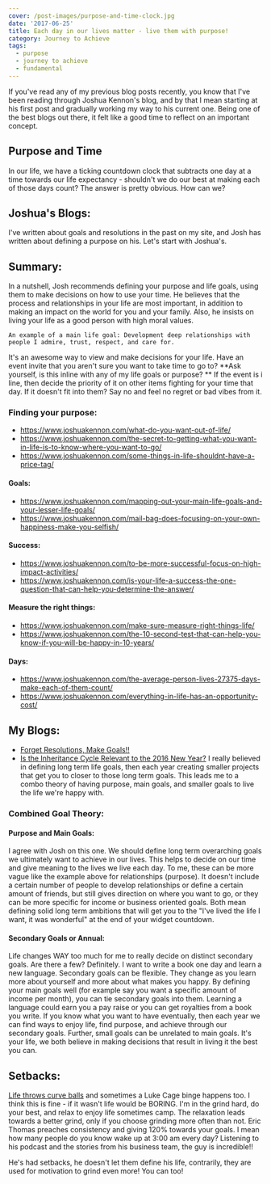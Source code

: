 ```yaml
---
cover: /post-images/purpose-and-time-clock.jpg
date: '2017-06-25'
title: Each day in our lives matter - live them with purpose!
category: Journey to Achieve
tags:
  - purpose
  - journey to achieve
  - fundamental
---
```

If you've read any of my previous blog posts recently, you know that I've been reading through Joshua Kennon's blog, and by that I mean starting at his first post and gradually working my way to his current one. Being one of the best blogs out there, it felt like a good time to reflect on an important concept.

## Purpose and Time

In our life, we have a ticking countdown clock that subtracts one day at a time towards our life expectancy - shouldn't we do our best at making each of those days count? The answer is pretty obvious. How can we?

## Joshua's Blogs:

I've written about goals and resolutions in the past on my site, and Josh has written about defining a purpose on his. Let's start with Joshua's.

## Summary:

In a nutshell, Josh recommends defining your purpose and life goals, using them to make decisions on how to use your time. He believes that the process and relationships in your life are most important, in addition to making an impact on the world for you and your family. Also, he insists on living your life as a good person with high moral values.


    An example of a main life goal: Development deep relationships with people I admire, trust, respect, and care for.

It's an awesome way to view and make decisions for your life. Have an event invite that you aren't sure you want to take time to go to? **Ask yourself, is this inline with any of my life goals or purpose? ** If the event is i line, then decide the priority of it on other items fighting for your time that day. If it doesn't fit into them? Say no and feel no regret or bad vibes from it.

### Finding your purpose:

  * <https://www.joshuakennon.com/what-do-you-want-out-of-life/>
  * <https://www.joshuakennon.com/the-secret-to-getting-what-you-want-in-life-is-to-know-where-you-want-to-go/>
  * <https://www.joshuakennon.com/some-things-in-life-shouldnt-have-a-price-tag/>

#### Goals:

  * <https://www.joshuakennon.com/mapping-out-your-main-life-goals-and-your-lesser-life-goals/>
  * <https://www.joshuakennon.com/mail-bag-does-focusing-on-your-own-happiness-make-you-selfish/>

#### Success:

  * <https://www.joshuakennon.com/to-be-more-successful-focus-on-high-impact-activities/>
  * <https://www.joshuakennon.com/is-your-life-a-success-the-one-question-that-can-help-you-determine-the-answer/>

#### Measure the right things:

  * <https://www.joshuakennon.com/make-sure-measure-right-things-life/>
  * <https://www.joshuakennon.com/the-10-second-test-that-can-help-you-know-if-you-will-be-happy-in-10-years/>

#### Days:

  * <https://www.joshuakennon.com/the-average-person-lives-27375-days-make-each-of-them-count/>
  * <https://www.joshuakennon.com/everything-in-life-has-an-opportunity-cost/>
 

## My Blogs:

  * [Forget Resolutions, Make Goals!!](https://kalebmckelvey.com/forget-resolutions-make-goals)
  * [Is the Inheritance Cycle Relevant to the 2016 New Year?](https://kalebmckelvey.com/is-the-inheritance-cycle-relevant-to-the-2016-new-year)
I really believed in defining long term life goals, then each year creating smaller projects that get you to closer to those long term goals. This leads me to a combo theory of having purpose, main goals, and smaller goals to live the life we're happy with.

### Combined Goal Theory:

#### Purpose and Main Goals:

I agree with Josh on this one. We should define long term overarching goals we ultimately want to achieve in our lives. This helps to decide on our time and give meaning to the lives we live each day. To me, these can be more vague like the example above for relationships (purpose). It doesn't include a certain number of people to develop relationships or define a certain amount of friends, but still gives direction on where you want to go, or they can be more specific for income or business oriented goals. Both mean defining solid long term ambitions that will get you to the "I've lived the life I want, it was wonderful" at the end of your widget countdown.

#### Secondary Goals or Annual:

Life changes WAY too much for me to really decide on distinct secondary goals. Are there a few? Definitely. I want to write a book one day and learn a new language. Secondary goals can be flexible. They change as you learn more about yourself and more about what makes you happy. By defining your main goals well (for example say you want a specific amount of income per month), you can tie secondary goals into them. Learning a language could earn you a pay raise or you can get royalties from a book you write. If you know what you want to have eventually, then each year we can find ways to enjoy life, find purpose, and achieve through our secondary goals. Further, small goals can be unrelated to main goals. It's your life, we both believe in making decisions that result in living it the best you can.

## Setbacks:

[Life throws curve balls](https://kalebmckelvey.com/life-throws-curve-balls-hit-home-runs-positively-adapt-for-a-happier-life) and sometimes a Luke Cage binge happens too. I think this is fine - if it wasn't life would be BORING. I'm in the grind hard, do your best, and relax to enjoy life sometimes camp. The relaxation leads towards a better grind, only if you choose grinding more often than not. Eric Thomas preaches consistency and giving 120% towards your goals. I mean how many people do you know wake up at 3:00 am every day? Listening to his podcast and the stories from his business team, the guy is incredible!!

He's had setbacks, he doesn't let them define his life, contrarily, they are used for motivation to grind even more! You can too!
